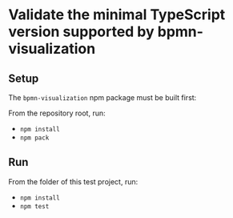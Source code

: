 # Validate the minimal TypeScript version supported by bpmn-visualization

## Setup

The `bpmn-visualization` npm package must be built first:

From the repository root, run:
- `npm install`
- `npm pack`


## Run

From the folder of this test project, run:
- `npm install`
- `npm test`
